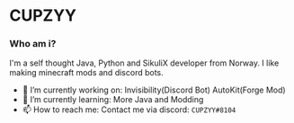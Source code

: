 # CUPZYY

### Who am i?
I'm a self thought Java, Python and SikuliX developer from Norway. I like making minecraft mods and discord bots.


- 🔭 I’m currently working on: 
Invisibility(Discord Bot)
AutoKit(Forge Mod)
- 🌱 I’m currently learning: 
More Java and Modding
- 📫 How to reach me: 
Contact me via discord: `CUPZYY#8104`
